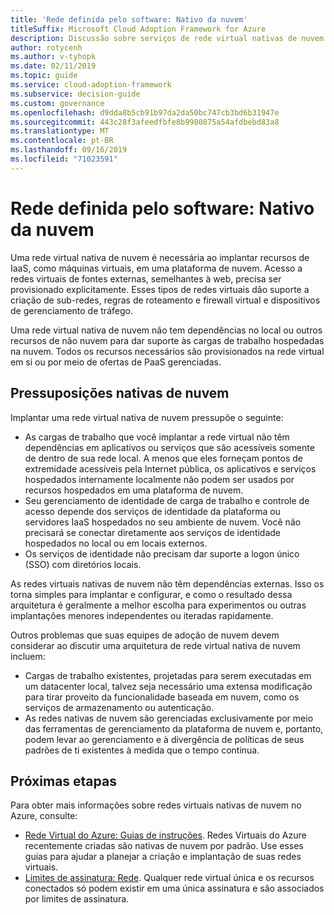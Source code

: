 ```yaml
---
title: 'Rede definida pelo software: Nativo da nuvem'
titleSuffix: Microsoft Cloud Adoption Framework for Azure
description: Discussão sobre serviços de rede virtual nativas de nuvem.
author: rotycenh
ms.author: v-tyhopk
ms.date: 02/11/2019
ms.topic: guide
ms.service: cloud-adoption-framework
ms.subservice: decision-guide
ms.custom: governance
ms.openlocfilehash: d9dda8b5cb91b97da2da50bc747cb3bd6b31947e
ms.sourcegitcommit: 443c28f3afeedfbfe8b9980875a54afdbebd83a8
ms.translationtype: MT
ms.contentlocale: pt-BR
ms.lasthandoff: 09/16/2019
ms.locfileid: "71023591"
---
```

# <a name="software-defined-networking-cloud-native"></a>Rede definida pelo software: Nativo da nuvem

Uma rede virtual nativa de nuvem é necessária ao implantar recursos de IaaS, como máquinas virtuais, em uma plataforma de nuvem. Acesso a redes virtuais de fontes externas, semelhantes à web, precisa ser provisionado explicitamente. Esses tipos de redes virtuais dão suporte a criação de sub-redes, regras de roteamento e firewall virtual e dispositivos de gerenciamento de tráfego.

Uma rede virtual nativa de nuvem não tem dependências no local ou outros recursos de não nuvem para dar suporte às cargas de trabalho hospedadas na nuvem. Todos os recursos necessários são provisionados na rede virtual em si ou por meio de ofertas de PaaS gerenciadas.

## <a name="cloud-native-assumptions"></a>Pressuposições nativas de nuvem

Implantar uma rede virtual nativa de nuvem pressupõe o seguinte:

- As cargas de trabalho que você implantar a rede virtual não têm dependências em aplicativos ou serviços que são acessíveis somente de dentro de sua rede local. A menos que eles forneçam pontos de extremidade acessíveis pela Internet pública, os aplicativos e serviços hospedados internamente localmente não podem ser usados por recursos hospedados em uma plataforma de nuvem.
- Seu gerenciamento de identidade de carga de trabalho e controle de acesso depende dos serviços de identidade da plataforma ou servidores IaaS hospedados no seu ambiente de nuvem. Você não precisará se conectar diretamente aos serviços de identidade hospedados no local ou em locais externos.
- Os serviços de identidade não precisam dar suporte a logon único (SSO) com diretórios locais.

As redes virtuais nativas de nuvem não têm dependências externas. Isso os torna simples para implantar e configurar, e como o resultado dessa arquitetura é geralmente a melhor escolha para experimentos ou outras implantações menores independentes ou iteradas rapidamente.

Outros problemas que suas equipes de adoção de nuvem devem considerar ao discutir uma arquitetura de rede virtual nativa de nuvem incluem:

- Cargas de trabalho existentes, projetadas para serem executadas em um datacenter local, talvez seja necessário uma extensa modificação para tirar proveito da funcionalidade baseada em nuvem, como os serviços de armazenamento ou autenticação.
- As redes nativas de nuvem são gerenciadas exclusivamente por meio das ferramentas de gerenciamento da plataforma de nuvem e, portanto, podem levar ao gerenciamento e à divergência de políticas de seus padrões de ti existentes à medida que o tempo continua.

## <a name="next-steps"></a>Próximas etapas

Para obter mais informações sobre redes virtuais nativas de nuvem no Azure, consulte:

- [Rede Virtual do Azure: Guias de instruções](https://docs.microsoft.com/azure/virtual-network/virtual-network-vnet-plan-design-arm). Redes Virtuais do Azure recentemente criadas são nativas de nuvem por padrão. Use esses guias para ajudar a planejar a criação e implantação de suas redes virtuais.
- [Limites de assinatura: Rede](https://docs.microsoft.com/azure/azure-subscription-service-limits?toc=%2fazure%2fvirtual-network%2ftoc.json#networking-limits). Qualquer rede virtual única e os recursos conectados só podem existir em uma única assinatura e são associados por limites de assinatura.
